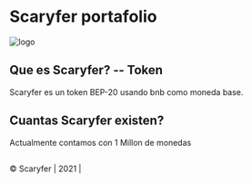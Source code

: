 Scaryfer portafolio
==========================

![logo](https://i.ibb.co/7SBvJDL/coin-6-modified-1.png)


## Que es Scaryfer? -- Token
Scaryfer es un token BEP-20 usando bnb como moneda base.

## Cuantas Scaryfer existen?
Actualmente contamos con 1 Millon de monedas
##

© Scaryfer | 2021 |
